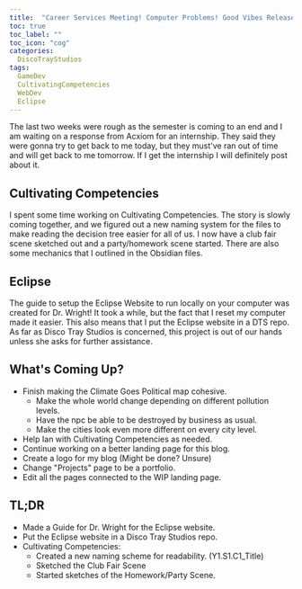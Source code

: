 ```yaml
---
title:  "Career Services Meeting! Computer Problems! Good Vibes Release!"
toc: true
toc_label: ""
toc_icon: "cog"
categories:
  DiscoTrayStudios
tags:
  GameDev
  CultivatingCompetencies
  WebDev
  Eclipse
---
```


The last two weeks were rough as the semester is coming to an end
and I am waiting on a response from Acxiom for an internship.
They said they were gonna try to get back to me today,
but they must've ran out of time and will get back to me tomorrow.
If I get the internship I will definitely post about it.

## Cultivating Competencies

I spent some time working on Cultivating Competencies.
The story is slowly coming together,
and we figured out a new naming system for the files
to make reading the decision tree easier for all of us.
I now have a club fair scene sketched out and a party/homework scene started.
There are also some mechanics that I outlined in the Obsidian files.

## Eclipse

The guide to setup the Eclipse Website to run locally on your computer was created for Dr. Wright!
It took a while, but the fact that I reset my computer made it easier.
This also means that I put the Eclipse website in a DTS repo.
As far as Disco Tray Studios is concerned,
this project is out of our hands unless she asks for further assistance.

## What's Coming Up?

- Finish making the Climate Goes Political map cohesive.
  - Make the whole world change depending on different pollution levels.
  - Have the npc be able to be destroyed by business as usual.
  - Make the cities look even more different on every city level.
- Help Ian with Cultivating Competencies as needed.
- Continue working on a better landing page for this blog.
- Create a logo for my blog (Might be done? Unsure)
- Change "Projects" page to be a portfolio.
- Edit all the pages connected to the WIP landing page.

## TL;DR

- Made a Guide for Dr. Wright for the Eclipse website.
- Put the Eclipse website in a Disco Tray Studios repo.
- Cultivating Competencies:
  - Created a new naming scheme for readability. (Y1.S1.C1_Title)
  - Sketched the Club Fair Scene
  - Started sketches of the Homework/Party Scene.
